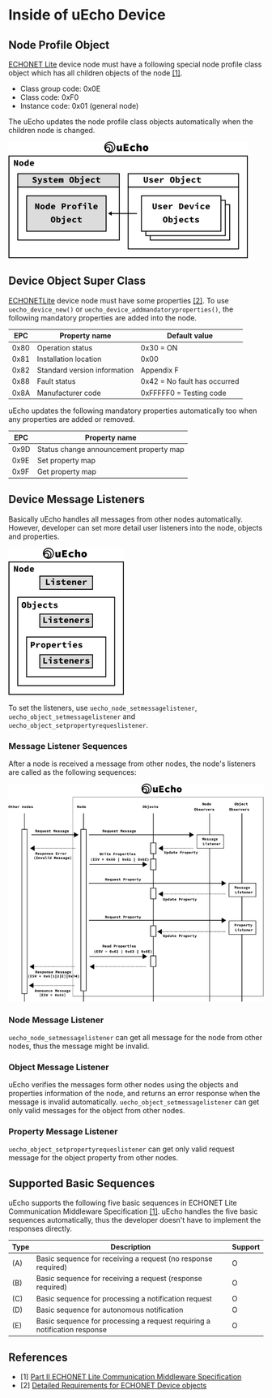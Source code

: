 # Inside of uEcho Device

## Node Profile Object

[ECHONET Lite][enet] device node must have a following special node profile class object which has all children objects of the node [\[1\]][enet-spec].

- Class group code: 0x0E
- Class code: 0xF0
- Instance code: 0x01 (general node)

The uEcho updates the node profile class objects automatically when the children node is changed.

![Device Objects](img/uecho_device_objects.png)

## Device Object Super Class

[ECHONETLite][enet] device node must have some properties [\[2\]][enet-spec]. To use `uecho_device_new()` or `uecho_device_addmandatoryproperties()`, the following mandatory properties are added into the node.

| EPC | Property name | Default value |
|---|---|---|
| 0x80 | Operation status | 0x30 = ON |
| 0x81 | Installation location | 0x00 |
| 0x82 | Standard version information | Appendix F |
| 0x88 | Fault status | 0x42 = No fault has occurred |
| 0x8A | Manufacturer code | 0xFFFFF0 = Testing code |

uEcho updates the following mandatory properties automatically too when any properties are added or removed.

| EPC | Property name |
|---|---|
| 0x9D | Status change announcement property map |
| 0x9E | Set property map  |
| 0x9F | Get property map |

## Device Message Listeners

Basically uEcho handles all messages from other nodes automatically. However, developer can set more detail user listeners into the node, objects and properties.

![Device Listeners](img/uecho_device_listeners.png)

To set the listeners, use `uecho_node_setmessagelistener`, `uecho_object_setmessagelistener` and `uecho_object_setpropertyrequeslistener`.

### Message Listener Sequences

After a node is received a message from other nodes, the node's listeners are called as the following sequences:

![Node Observers](img/uecho_node_msg_listener.png)

### Node Message Listener

`uecho_node_setmessagelistener` can get all message for the node from other nodes, thus the message might be invalid.

### Object Message Listener

uEcho verifies the messages form other nodes using the objects and properties information of the node, and returns an error response when the message is invalid automatically. `uecho_object_setmessagelistener` can get only valid messages for the object from other nodes.

### Property Message Listener

`uecho_object_setpropertyrequeslistener` can get only valid request message for the object property from other nodes.

[enet]:http://echonet.jp/english/

## Supported Basic Sequences

uEcho supports the following five basic sequences in ECHONET Lite Communication Middleware Specification [\[1\]][enet-spec]. uEcho handles the five basic sequences automatically, thus the developer doesn't have to implement the responses directly.

| Type | Description | Support |
|---|---|---|
| (A) | Basic sequence for receiving a request (no response required) | O |
| (B) | Basic sequence for receiving a request (response required) | O |
| (C) | Basic sequence for processing a notification request | O |
| (D) | Basic sequence for autonomous notification | O |
| (E) | Basic sequence for processing a request requiring a notification response | O |

## References

- \[1\] [Part II ECHONET Lite Communication Middleware Specification][enet-spec]
- \[2\] [Detailed Requirements for ECHONET Device objects][enet-spec]

[enet]:http://echonet.jp/english/
[enet-spec]:http://www.echonet.gr.jp/english/spec/index.htm
